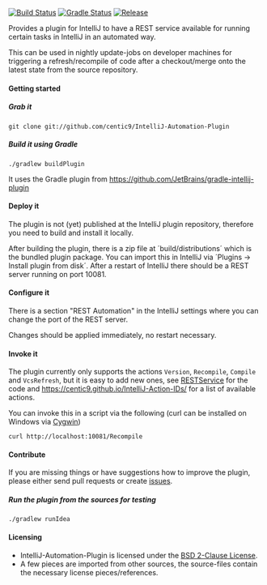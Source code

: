 [![Build Status](https://travis-ci.org/centic9/IntelliJ-Automation-Plugin.svg)](https://travis-ci.org/centic9/IntelliJ-Automation-Plugin) 
[![Gradle Status](https://gradleupdate.appspot.com/centic9/IntelliJ-Automation-Plugin/status.svg?branch=master)](https://gradleupdate.appspot.com/centic9/IntelliJ-Automation-Plugin/status)
[![Release](https://img.shields.io/github/release/centic9/IntelliJ-Automation-Plugin.svg)](https://github.com/centic9/IntelliJ-Automation-Plugin/releases)

Provides a plugin for IntelliJ to have a REST service available for running certain tasks in IntelliJ in an automated way.

This can be used in nightly update-jobs on developer machines for triggering a refresh/recompile of code after a checkout/merge onto the latest state from the source repository.

#### Getting started

##### Grab it

    git clone git://github.com/centic9/IntelliJ-Automation-Plugin

##### Build it using Gradle

    ./gradlew buildPlugin

It uses the Gradle plugin from https://github.com/JetBrains/gradle-intellij-plugin

#### Deploy it

The plugin is not (yet) published at the IntelliJ plugin repository, therefore you need to build and install it locally.

After building the plugin, there is a zip file at ´build/distributions´ which is the bundled plugin package. You can import this in IntelliJ via ´Plugins -> Install plugin from disk´. After a restart of IntelliJ there should be a REST server running on port 10081.

#### Configure it

There is a section "REST Automation" in the IntelliJ settings where you can change the port of the REST server. 

Changes should be applied immediately, no restart necessary.

#### Invoke it

The plugin currently only supports the actions `Version`, `Recompile`, `Compile` and `VcsRefresh`, but it is easy to add new ones, see [RESTService](https://github.com/centic9/IntelliJ-Automation-Plugin/blob/master/src/main/java/org/dstadler/intellij/automation/RESTService.java#L36) for the code and https://centic9.github.io/IntelliJ-Action-IDs/ for a list of available actions.

You can invoke this in a script via the following (curl can be installed on Windows via [Cygwin](https://cygwin.com/))

    curl http://localhost:10081/Recompile

#### Contribute

If you are missing things or have suggestions how to improve the plugin, please either send pull requests or create [issues](https://github.com/centic9/IntelliJ-Automation-Plugin/issues).

##### Run the plugin from the sources for testing

    ./gradlew runIdea

#### Licensing
* IntelliJ-Automation-Plugin is licensed under the [BSD 2-Clause License].
* A few pieces are imported from other sources, the source-files contain the necessary license pieces/references.

[BSD 2-Clause License]: http://www.opensource.org/licenses/bsd-license.php
